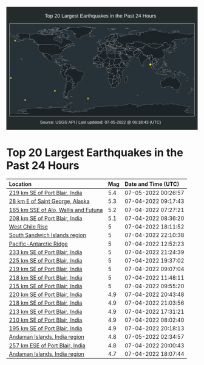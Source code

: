 ![Map](./map.png)

# Top 20 Largest Earthquakes in the Past 24 Hours

| Location | Mag | Date and Time (UTC) |
|:---|:---|:---|
| [219 km SE of Port Blair, India](https://earthquake.usgs.gov/earthquakes/eventpage/us6000hzwa) | 5.4 | 07-05-2022 00:26:57 |
| [28 km E of Saint George, Alaska](https://earthquake.usgs.gov/earthquakes/eventpage/us6000hzpv) | 5.3 | 07-04-2022 09:17:43 |
| [165 km SSE of Alo, Wallis and Futuna](https://earthquake.usgs.gov/earthquakes/eventpage/us6000hzpa) | 5.2 | 07-04-2022 07:27:21 |
| [208 km SE of Port Blair, India](https://earthquake.usgs.gov/earthquakes/eventpage/us6000hzpp) | 5.1 | 07-04-2022 08:36:20 |
| [West Chile Rise](https://earthquake.usgs.gov/earthquakes/eventpage/us6000hzu0) | 5 | 07-04-2022 18:11:52 |
| [South Sandwich Islands region](https://earthquake.usgs.gov/earthquakes/eventpage/us6000hzvi) | 5 | 07-04-2022 22:10:38 |
| [Pacific-Antarctic Ridge](https://earthquake.usgs.gov/earthquakes/eventpage/us6000hzr4) | 5 | 07-04-2022 12:52:23 |
| [233 km SE of Port Blair, India](https://earthquake.usgs.gov/earthquakes/eventpage/us6000hzv5) | 5 | 07-04-2022 21:24:39 |
| [225 km SE of Port Blair, India](https://earthquake.usgs.gov/earthquakes/eventpage/us6000hzue) | 5 | 07-04-2022 19:37:02 |
| [219 km SE of Port Blair, India](https://earthquake.usgs.gov/earthquakes/eventpage/us6000hzpu) | 5 | 07-04-2022 09:07:04 |
| [218 km SE of Port Blair, India](https://earthquake.usgs.gov/earthquakes/eventpage/us6000hzqu) | 5 | 07-04-2022 11:48:11 |
| [215 km SE of Port Blair, India](https://earthquake.usgs.gov/earthquakes/eventpage/us6000hzq5) | 5 | 07-04-2022 09:55:20 |
| [220 km SE of Port Blair, India](https://earthquake.usgs.gov/earthquakes/eventpage/us6000hzus) | 4.9 | 07-04-2022 20:43:48 |
| [218 km SE of Port Blair, India](https://earthquake.usgs.gov/earthquakes/eventpage/us6000hzuu) | 4.9 | 07-04-2022 21:03:56 |
| [213 km SE of Port Blair, India](https://earthquake.usgs.gov/earthquakes/eventpage/us6000hztp) | 4.9 | 07-04-2022 17:31:21 |
| [210 km SE of Port Blair, India](https://earthquake.usgs.gov/earthquakes/eventpage/us6000hzpi) | 4.9 | 07-04-2022 08:02:40 |
| [195 km SE of Port Blair, India](https://earthquake.usgs.gov/earthquakes/eventpage/us6000hzup) | 4.9 | 07-04-2022 20:18:13 |
| [Andaman Islands, India region](https://earthquake.usgs.gov/earthquakes/eventpage/us6000hzwp) | 4.8 | 07-05-2022 02:34:57 |
| [257 km ESE of Port Blair, India](https://earthquake.usgs.gov/earthquakes/eventpage/us6000hzuk) | 4.8 | 07-04-2022 20:00:43 |
| [Andaman Islands, India region](https://earthquake.usgs.gov/earthquakes/eventpage/us6000hzu3) | 4.7 | 07-04-2022 18:07:44 |
